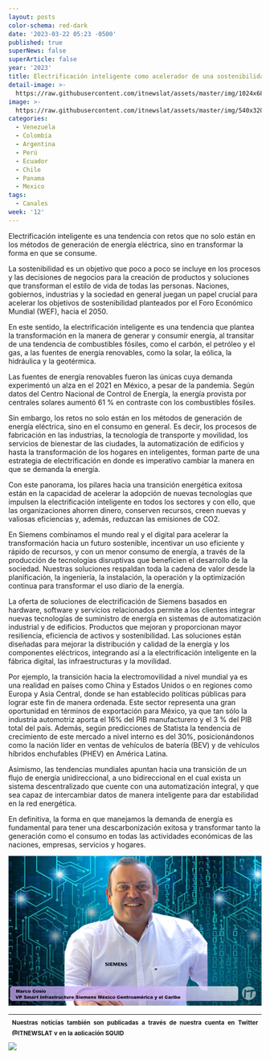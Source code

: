 ```yaml
---
layout: posts
color-schema: red-dark
date: '2023-03-22 05:23 -0500'
published: true
superNews: false
superArticle: false
year: '2023'
title: Electrificación inteligente como acelerador de una sostenibilidad integral
detail-image: >-
  https://raw.githubusercontent.com/itnewslat/assets/master/img/1024x680/Marco-Cosio-g.jpg
image: >-
  https://raw.githubusercontent.com/itnewslat/assets/master/img/540x320/Marco-Cosio-p.jpg
categories:
  - Venezuela
  - Colombia
  - Argentina
  - Perú
  - Ecuador
  - Chile
  - Panama
  - Mexico
tags:
  - Canales
week: '12'
---
```

Electrificación inteligente es una tendencia con retos que no solo están en los métodos de generación de energía eléctrica, sino en transformar la forma en que se consume.

La sostenibilidad es un objetivo que poco a poco se incluye en los procesos y las decisiones de negocios para la creación de productos y soluciones que transforman el estilo de vida de todas las personas. Naciones, gobiernos, industrias y la sociedad en general juegan un papel crucial para acelerar los objetivos de sostenibilidad planteados por el Foro Económico Mundial (WEF), hacia el 2050.

En este sentido, la electrificación inteligente es una tendencia que plantea la transformación en la manera de generar y consumir energía, al transitar de una tendencia de combustibles fósiles, como el carbón, el petróleo y el gas, a las fuentes de energía renovables, como la solar, la eólica, la hidráulica y la geotérmica.

Las fuentes de energía renovables fueron las únicas cuya demanda experimentó un alza en el 2021 en México, a pesar de la pandemia. Según datos del Centro Nacional de Control de Energía, la energía provista por centrales solares aumentó 61 % en contraste con los combustibles fósiles.

Sin embargo, los retos no solo están en los métodos de generación de energía eléctrica, sino en el consumo en general. Es decir, los procesos de fabricación en las industrias, la tecnología de transporte y movilidad, los servicios de bienestar de las ciudades, la automatización de edificios y hasta la transformación de los hogares en inteligentes, forman parte de una estrategia de electrificación en donde es imperativo cambiar la manera en que se demanda la energía.

Con este panorama, los pilares hacia una transición energética exitosa están en la capacidad de acelerar la adopción de nuevas tecnologías que impulsen la electrificación inteligente en todos los sectores y con ello, que las organizaciones ahorren dinero, conserven recursos, creen nuevas y valiosas eficiencias y, además, reduzcan las emisiones de CO2.

En Siemens combinamos el mundo real y el digital para acelerar la transformación hacia un futuro sostenible, incentivar un uso eficiente y rápido de recursos, y con un menor consumo de energía, a través de la producción de tecnologías disruptivas que beneficien el desarrollo de la sociedad. Nuestras soluciones respaldan toda la cadena de valor desde la planificación, la ingeniería, la instalación, la operación y la optimización continua para transformar el uso diario de la energía.

La oferta de soluciones de electrificación de Siemens basados en hardware, software y servicios relacionados permite a los clientes integrar nuevas tecnologías de suministro de energía en sistemas de automatización industrial y de edificios. Productos que mejoran y proporcionan mayor resiliencia, eficiencia de activos y sostenibilidad. Las soluciones están diseñadas para mejorar la distribución y calidad de la energía y los componentes eléctricos, integrando así a la electrificación inteligente en la fábrica digital, las infraestructuras y la movilidad.

Por ejemplo, la transición hacia la electromovilidad a nivel mundial ya es una realidad en países como China y Estados Unidos o en regiones como Europa y Asia Central, donde se han establecido políticas públicas para lograr este fin de manera ordenada. Este sector representa una gran oportunidad en términos de exportación para México, ya que tan sólo la industria automotriz aporta el 16% del PIB manufacturero y el 3 % del PIB total del país. Además, según predicciones de Statista la tendencia de crecimiento de este mercado a nivel interno es del 30%, posicionándonos como la nación líder en ventas de vehículos de batería (BEV) y de vehículos híbridos enchufables (PHEV) en América Latina.

Asimismo, las tendencias mundiales apuntan hacia una transición de un flujo de energía unidireccional, a uno bidireccional en el cual exista un sistema descentralizado que cuente con una automatización integral, y que sea capaz de intercambiar datos de manera inteligente para dar estabilidad en la red energética.

En definitiva, la forma en que manejamos la demanda de energía es fundamental para tener una descarbonización exitosa y transformar tanto la generación como el consumo en todas las actividades económicas de las naciones, empresas, servicios y hogares.

![](https://raw.githubusercontent.com/itnewslat/assets/master/img/540x320/Marco-Cosio-p.jpg)

<table style="height: 42px;" width="569">
<tbody>
<tr>
<td style="text-align: justify;"><sub><strong>Nuestras noticias también son publicadas a través de nuestra cuenta en Twitter <a href="https://twitter.com/itnewslat?lang=es">@ITNEWSLAT</a> y en la aplicación <a href="https://squidapp.co/en/">SQUID</a></strong></sub></td>
</tr>
</tbody>
</table>
<img src="https://tracker.metricool.com/c3po.jpg?hash=56f88a41e39ab42c063cc51676587a04"/>
